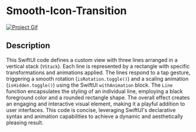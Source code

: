 # Smooth-Icon-Transition
[![Project Gif]([[path/to/your/gif/file.gif](https://github.com/kambizvb6/Smooth-Icon-Transition/blob/main/SmoothI-Icon.gif)](https://github.com/kambizvb6/Smooth-Icon-Transition/blob/main/SmoothI-Icon.gif))]([link/to/your/project](https://github.com/kambizvb6/Smooth-Icon-Transition))

## Description

This SwiftUI code defines a custom view with three lines arranged in a vertical stack (`VStack`). Each line is represented by a rectangle with specific transformations and animations applied. The lines respond to a tap gesture, triggering a smooth rotation (`isRotation.toggle()`) and a scaling animation (`isHidden.toggle()`) using the SwiftUI `withAnimation` block. The `Line` function encapsulates the styling of an individual line, employing a black foreground color and a rounded rectangle shape. The overall effect creates an engaging and interactive visual element, making it a playful addition to user interfaces. This code is concise, leveraging SwiftUI's declarative syntax and animation capabilities to achieve a dynamic and aesthetically pleasing result.
